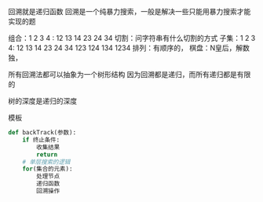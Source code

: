 回溯就是递归函数
回溯是一个纯暴力搜索，一般是解决一些只能用暴力搜索才能实现的题

组合：1 2 3 4 : 12 13 14 23 24 34
切割：问字符串有什么切割的方式
子集：1 2 3 4: 12 13 14 23 24 34 123 124 134 1234
排列：有顺序的，
棋盘：N皇后，解数独，

所有回溯法都可以抽象为一个树形结构
因为回溯都是递归，而所有递归都是有限的


树的深度是递归的深度

模板
```python
def backTrack(参数):
    if 终止条件:
        收集结果
        return
    # 单层搜索的逻辑
    for(集合的元素):
        处理节点
        递归函数
        回溯操作
        
        
    
```

